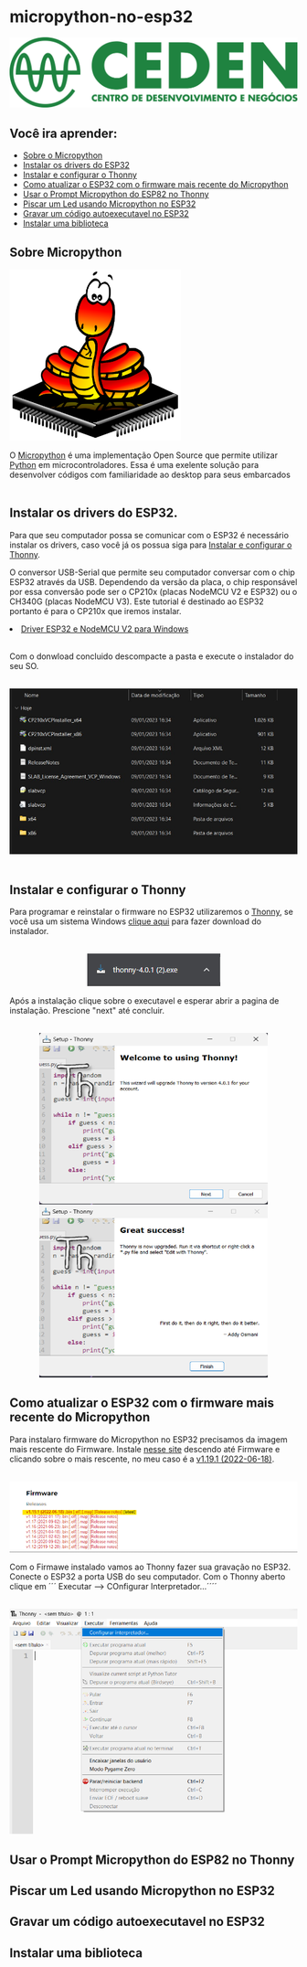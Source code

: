 # micropython-no-esp32

<p align='center'>
    <img src="img\CEDEN logo.png">
</p>

## Você ira aprender:

- [Sobre o Micropython](#sobre-micropython)
- [Instalar os drivers do ESP32](#instalar-os-drivers-do-esp32)
- [Instalar e configurar o Thonny](#instalar-e-configurar-o-thonny)
- [Como atualizar o ESP32 com o firmware mais recente do Micropython](#como-atualizar-o-esp32-com-o-firmware-mais-recente-do-micropython)
- [Usar o Prompt Micropython do ESP82 no Thonny](#usar-o-prompt-micropython-do-esp82-no-thonny)
- [Piscar um Led usando Micropython no ESP32](#piscar-um-led-usando-micropython-no-esp32)
- [Gravar um código autoexecutavel no ESP32](#gravar-um-código-autoexecutavel-no-esp32)
- [Instalar uma biblioteca](#instalar-uma-biblioteca)

## Sobre Micropython
<img src="img\Micropython-logo.svg" alt="Screen" width="300" height="300">
<p>
    O <a href="https://micropython.org/">Micropython</a> é uma implementação Open Source que permite utilizar  <a href="https://python.org/">Python</a> em microcontroladores. Essa é uma exelente solução para desenvolver códigos com familiaridade ao desktop  para seus embarcados
<br><br>
</p>

## Instalar os drivers do ESP32.
<div>
        <p> Para que seu computador possa se comunicar com o ESP32 é necessário instalar os drivers, caso você já os possua siga para <a href="#Instalar-e-configurar-o-Thonny">Instalar e configurar o Thonny</a>.</p>
        <p> O conversor USB-Serial que permite seu computador conversar com o chip ESP32 através da USB. Dependendo da versão da placa, o chip responsável por essa conversão pode ser o CP210x (placas NodeMCU V2 e ESP32) ou o CH340G (placas NodeMCU V3). Este tutorial é destinado ao ESP32 portanto é para o CP210x que iremos instalar.</p>
        <li><a href="https://www.silabs.com/documents/public/software/CP210x_VCP_Windows.zip"> Driver ESP32 e NodeMCU V2 para Windows</a></li>
        <p><br>Com o donwload concluido descompacte a pasta  e execute o instalador do seu SO.<br><br></p>
        <img src="img\Drivers.jpeg">
        <br><br>
</div>


## Instalar e configurar o Thonny 
Para programar e reinstalar o firmware no ESP32 utilizaremos o [Thonny](https://thonny.org), se você usa um sistema Windows [clique aqui](https://github.com/thonny/thonny/releases/download/v4.0.1/thonny-4.0.1.exe) para fazer download do instalador.

<p align='center'>
    <br>
    <img src="img\Thonny Download.png">
    <br>
</p>

Após a instalação clique sobre o executavel e esperar abrir a pagina de instalação. Prescione "next" até concluir.

<div align='center'>
    <br>
    <img src="img\Instalação Thonny.png" width="400" height="300">
    <img src="img\Finish Thonny.png" width="400" height="300">
    <br>
</p>
</div>

## Como atualizar o ESP32 com o firmware mais recente do Micropython
Para instalaro firmware do Micropython no ESP32 precisamos da imagem mais rescente do Firmware. Instale [nesse site](https://micropython.org/download/esp32/) descendo até Firmware e clicando sobre o mais rescente, no meu caso é a [v1.19.1 (2022-06-18)](https://micropython.org/resources/firmware/esp32-20220618-v1.19.1.bin).

<p align='center'>
    <br>
    <img src="img\Firmware.png">
    <br>
</p>

Com o Firmawe instalado vamos ao Thonny fazer sua gravação no ESP32. Conecte o ESP32 a porta USB do seu computador. Com o Thonny aberto clique em ´´´ Executar --> COnfigurar Interpretador...´´´´

<p align='center'>
    <br>
    <img src="img\Executar-Interpretador.png">
</p>

## Usar o Prompt Micropython do ESP82 no Thonny

## Piscar um Led usando Micropython no ESP32

## Gravar um código autoexecutavel no ESP32

## Instalar uma biblioteca